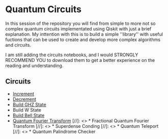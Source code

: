 # Quantum Circuits

In this session of the repository you will find from simple to more not so complex quantum circuits implementated using Qiskit with just a brief explanation. My inttention with this is to build a simple ''library'' with useful fuctions that can be used to create and develop more complex algorithms and circuits. 

I am still adding the circuits notebooks, and I would STRONGLY RECOMMEND YOU to download them to get a better experience on the reading and understanding.

## Circuits
* [Increment](https://github.com/matheusmtta/Quantum-Computing/blob/master/Circuits/Increment.ipynb)
* [Decrement](https://github.com/matheusmtta/Quantum-Computing/blob/master/Circuits/Decrement.ipynb) 
* [Build GHZ State](https://github.com/matheusmtta/Quantum-Computing/blob/master/Circuits/BuildGHZ.ipynb)
* Build W State
* [Build Bell State](https://github.com/matheusmtta/Quantum-Computing/blob/master/Circuits/BuildBell.ipynb)
* [Quantum Fourier Transform](https://github.com/matheusmtta/Quantum-Computing/blob/master/Circuits/QFT.ipynb)
[//]: <> * Fractional Quantum Fourier Transform
[//]: <> * Superdense Conding
[//]: <> * Quantum Teleport
[//]: <> * Quantum Palindrome Checker
